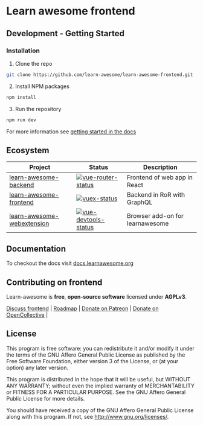 # Learn awesome frontend

## Development - Getting Started
### Installation
1. Clone the repo
```sh
git clone https://github.com/learn-awesome/learn-awesome-frontend.git
```
2. Install NPM packages
```sh
npm install
```
3. Run the repository
```sh
npm run dev
```
For more information see [getting started in the docs](https://docs.learnawesome.org/getting-started)
## Ecosystem

| Project | Status | Description |
|---------|--------|-------------|
| [learn-awesome-backend]          | [![vue-router-status]][vue-router-package] | Frontend of web app in React |
| [learn-awesome-frontend]         | [![vuex-status]][vuex-package] | Backend in RoR with GraphQL |
| [learn-awesome-webextension]     | [![vue-devtools-status]][vue-devtools-package] | Browser add-on for learnawesome |

[learn-awesome-backend]: https://github.com/learn-awesome/learn
[learn-awesome-frontend]: https://github.com/learn-awesome/learn-awesome-frontend
[learn-awesome-webextension]: https://github.com/learn-awesome/webextension

[vue-router-status]: https://img.shields.io/npm/v/vue-router.svg
[vuex-status]: https://img.shields.io/npm/v/vuex.svg
[vue-devtools-status]: https://img.shields.io/chrome-web-store/v/nhdogjmejiglipccpnnnanhbledajbpd.svg

[vue-router-package]: https://npmjs.com/package/vue-router
[vuex-package]: https://npmjs.com/package/vuex
[vue-devtools-package]: https://chrome.google.com/webstore/detail/vuejs-devtools/nhdogjmejiglipccpnnnanhbledajbpd

## Documentation
To checkout the docs visit [docs.learnawesome.org](https://docs.learnawesome.org)

## Contributing on frontend
Learn-awesome is **free**, **open-source software** licensed under **AGPLv3**.

[Discuss frontend](https://gitter.im/learn-awesome/meta) | [Roadmap](https://docs.learn-anything.org/roadmap) | [Donate on Patreon](https://patreon.com) | [Donate on OpenCollective](https://opencollective.com/) |


## License
This program is free software: you can redistribute it and/or modify it under the terms of the GNU Affero General Public License as published by the Free Software Foundation, either version 3 of the License, or (at your option) any later version.

This program is distributed in the hope that it will be useful, but WITHOUT ANY WARRANTY; without even the implied warranty of MERCHANTABILITY or FITNESS FOR A PARTICULAR PURPOSE. See the GNU Affero General Public License for more details.

You should have received a copy of the GNU Affero General Public License along with this program. If not, see http://www.gnu.org/licenses/.
